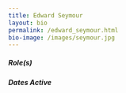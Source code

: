 ```yaml
---
title: Edward Seymour
layout: bio
permalink: /edward_seymour.html
bio-image: /images/seymour.jpg
---
```

##### Role(s)

##### Dates Active
